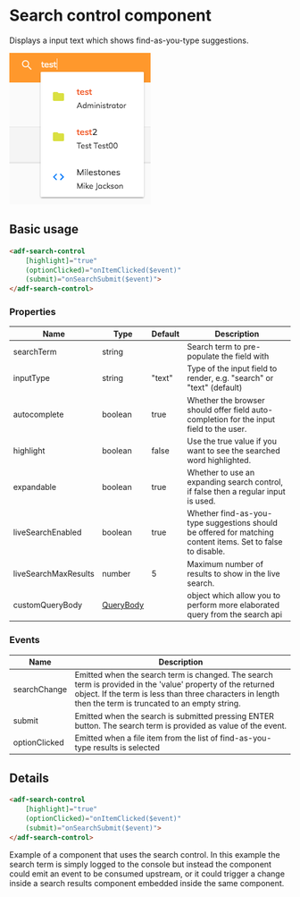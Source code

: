 # Search control component

Displays a input text which shows find-as-you-type suggestions.

![adf-search-control](docassets/images/search-control-component.png)

## Basic usage

```html
<adf-search-control 
    [highlight]="true"
    (optionClicked)="onItemClicked($event)"
    (submit)="onSearchSubmit($event)">
</adf-search-control>
```

### Properties

| Name | Type | Default | Description |
| ---- | ---- | ------- | ----------- |
| searchTerm | string |  | Search term to pre-populate the field with |
| inputType | string | "text" | Type of the input field to render, e.g. "search" or "text" (default) |
| autocomplete | boolean | true | Whether the browser should offer field auto-completion for the input field to the user. |
| highlight | boolean | false | Use the true value if you want to see the searched word highlighted. |
| expandable | boolean | true | Whether to use an expanding search control, if false then a regular input is used. |
| liveSearchEnabled | boolean | true | Whether find-as-you-type suggestions should be offered for matching content items. Set to false to disable. |
| liveSearchMaxResults | number | 5 | Maximum number of results to show in the live search. |
| customQueryBody | [QueryBody](https://github.com/Alfresco/alfresco-js-api/blob/1.6.0/src/alfresco-search-rest-api/docs/QueryBody.md) |  | object which allow you to perform more elaborated query from the search api |

### Events

| Name | Description |
| ---- | ----------- |
| searchChange | Emitted when the search term is changed. The search term is provided in the 'value' property of the returned object.  If the term is less than three characters in length then the term is truncated to an empty string. |
| submit | Emitted when the search is submitted pressing ENTER button. The search term is provided as value of the event. |
| optionClicked | Emitted when a file item from the list of find-as-you-type results is selected |

## Details

```html
<adf-search-control 
    [highlight]="true"
    (optionClicked)="onItemClicked($event)"
    (submit)="onSearchSubmit($event)">
</adf-search-control>
```

Example of a component that uses the search control. In this example the search term is simply logged to the console
but instead the component could emit an event to be consumed upstream, or it could trigger a change inside a search
results component embedded inside the same component.
